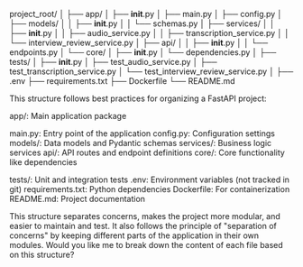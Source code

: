 project_root/
│
├── app/
│   ├── __init__.py
│   ├── main.py
│   ├── config.py
│   ├── models/
│   │   ├── __init__.py
│   │   └── schemas.py
│   ├── services/
│   │   ├── __init__.py
│   │   ├── audio_service.py
│   │   ├── transcription_service.py
│   │   └── interview_review_service.py
│   ├── api/
│   │   ├── __init__.py
│   │   └── endpoints.py
│   └── core/
│       ├── __init__.py
│       └── dependencies.py
│
├── tests/
│   ├── __init__.py
│   ├── test_audio_service.py
│   ├── test_transcription_service.py
│   └── test_interview_review_service.py
│
├── .env
├── requirements.txt
├── Dockerfile
└── README.md


This structure follows best practices for organizing a FastAPI project:

app/: Main application package

main.py: Entry point of the application
config.py: Configuration settings
models/: Data models and Pydantic schemas
services/: Business logic services
api/: API routes and endpoint definitions
core/: Core functionality like dependencies


tests/: Unit and integration tests
.env: Environment variables (not tracked in git)
requirements.txt: Python dependencies
Dockerfile: For containerization
README.md: Project documentation

This structure separates concerns, makes the project more modular, and easier to maintain and test. It also follows the principle of "separation of concerns" by keeping different parts of the application in their own modules.
Would you like me to break down the content of each file based on this structure?
